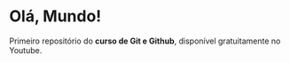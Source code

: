 # Olá, Mundo!
Primeiro repositório do **curso de Git e Github**, disponível gratuitamente no Youtube. 
